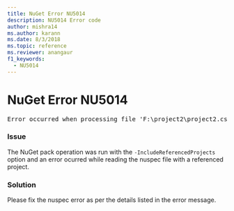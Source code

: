 ```yaml
---
title: NuGet Error NU5014
description: NU5014 Error code
author: mishra14
ms.author: karann
ms.date: 8/3/2018
ms.topic: reference
ms.reviewer: anangaur
f1_keywords: 
  - NU5014
---
```


# NuGet Error NU5014
<pre>Error occurred when processing file 'F:\project2\project2.csproj': The 'id' start tag on line 4 position 10 does not match the end tag of 'ids'. Line 4, position 20.</pre>

### Issue

The NuGet pack operation was run with the `-IncludeReferencedProjects` option and an error ocurred while reading the nuspec file with a referenced project.


### Solution

Please fix the nuspec error as per the details listed in the error message.

